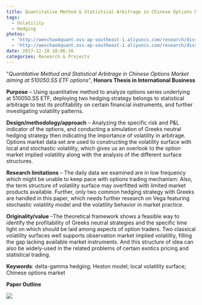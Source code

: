 ```yaml
---
title: Quantitative Method & Statistical Arbitrage in Chinese Options Market
tags:
  - Volatility
  - Hedging
photos:
  - 'http://wenchao4quant.oss-ap-southeast-1.aliyuncs.com/research/dissertation/sensitivity.png'
  - 'http://wenchao4quant.oss-ap-southeast-1.aliyuncs.com/research/dissertation/implied.png'
date: 2017-12-10 18:06:16
categories: Research & Projects
---
```


"*Quantitative Method and Statistical Arbitrage in Chinese Options Market aiming at 510050.SS ETF options*", **Honors Thesis in International Business**

**Purpose** – Using quantitative method to analyze options series underlying at 510050.SS ETF, deploying two hedging strategy belongs to statistical arbitrage to test its profitability on certain financial instruments, and further investigating volatility patterns.

<!-- more -->

**Design/methodology/approach** – Analyzing the specific risk and P&L indicator of the options, and conducting a simulation of Greeks neutral hedging strategy then indicating the importance of volatility in arbitrage. Options market data set are used to constructing the volatility surface with local and stochastic volatility, which gives us an overlook to the option market implied volatility along with the analysis of the different surface structures.

**Research limitations** – The daily data we examined are in low frequency which might be unable to keep pace with options trading mechanism. Also, the term structure of volatility surface may overfitted with limited market products available. Further, only two common hedging strategy with Greeks are handled in this paper, which needs further research on Vega featuring stochastic volatility model and the volatility behavior in market practice.

**Originality/value** –The theoretical framework shows a feasible way to identify the profitability of Greeks neutral strategies and the specific lime light on which should be laid among aspects of option traders. Two classical volatility surfaces well supports observation market implied volatility, filling
the gap lacking available market instruments. And this structure of idea can also be widely-used in the related problems of certain exotics pricing and statistical trading.

**Keywords**: delta-gamma hedging; Heston model; local volatility surface; Chinese options market

**Paper Outline**

![](http://wenchao4quant.oss-ap-southeast-1.aliyuncs.com/research/dissertation/dissertation_outline.bmp)

